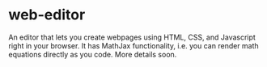 # web-editor
An editor that lets you create webpages using HTML, CSS, and Javascript right in your browser. It has MathJax functionality, i.e. you can render math equations directly as you code. More details soon.
